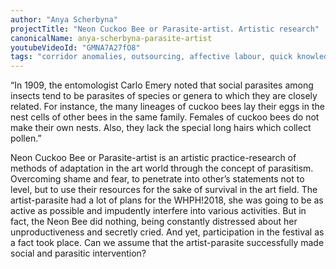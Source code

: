 ```yaml
---
author: "Anya Scherbyna"
projectTitle: "Neon Cuckoo Bee or Parasite-artist. Artistic research"
canonicalName: anya-scherbyna-parasite-artist
youtubeVideoId: "GMNA7A27fO8"
tags: "corridor anomalies, outsourcing, affective labour, quick knowledge, all to all, desire, practices of ourselves, production drama, path stop, spontaneous grassroots alternative, exploitation of hidden motivation, irla: an ideal rejection letter to an artist, practice of small movements, tongue and teeth of creativity, care virus, weak disease"
---
```

“In 1909, the entomologist Carlo Emery noted that social parasites among insects tend to be parasites of species or genera to which they are closely related. For instance, the many lineages of cuckoo bees lay their eggs in the nest cells of other bees in the same family. Females of cuckoo bees do not make their own nests. Also, they lack the special long hairs which collect pollen.”

Neon Cuckoo Bee or Parasite-artist is an artistic practice-research of methods of adaptation in the art world through the concept of parasitism. Overcoming shame and fear, to penetrate into other’s statements not to level, but to use their resources for the sake of survival in the art field. The artist-parasite had a lot of plans for the WHPH!2018, she was going to be as active as possible and impudently interfere into various activities. But in fact, the Neon Bee did nothing, being constantly distressed about her unproductiveness and secretly cried. And yet, participation in the festival as a fact took place. Can we assume that the artist-parasite successfully made social and parasitic intervention?
